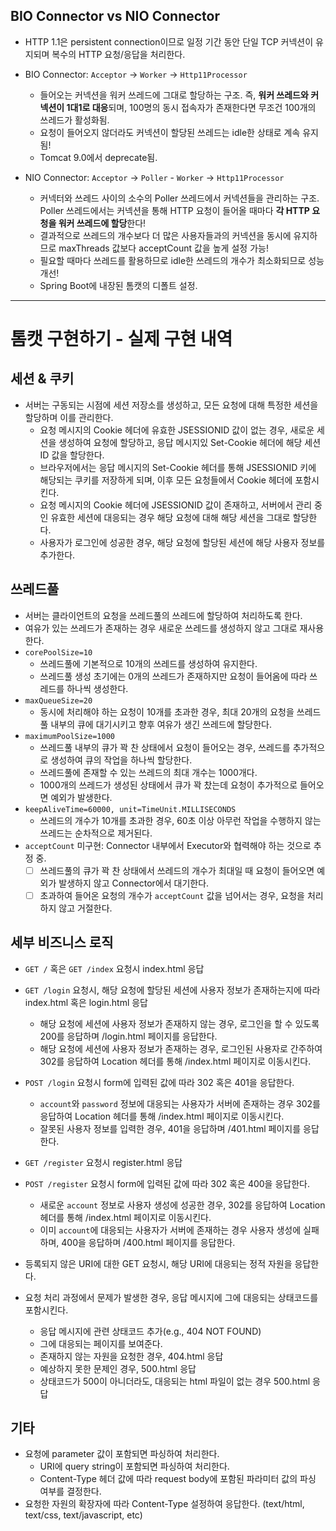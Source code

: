 ## BIO Connector vs NIO Connector

- HTTP 1.1은 persistent connection이므로 일정 기간 동안 단일 TCP 커넥션이 유지되며 복수의 HTTP 요청/응답을 처리한다.

- BIO Connector: `Acceptor` -> `Worker` -> `Http11Processor`
  - 들어오는 커넥션을 워커 쓰레드에 그대로 할당하는 구조. 즉, **워커 쓰레드와 커넥션이 1대1로 대응**되며, 100명의 동시 접속자가 존재한다면 무조건 100개의 쓰레드가 활성화됨. 
  - 요청이 들어오지 않더라도 커넥션이 할당된 쓰레드는 idle한 상태로 계속 유지됨!
  - Tomcat 9.0에서 deprecate됨.

- NIO Connector: `Acceptor` -> `Poller` - `Worker` -> `Http11Processor`
  - 커넥터와 쓰레드 사이의 소수의 Poller 쓰레드에서 커넥션들을 관리하는 구조. Poller 쓰레드에서는 커넥션을 통해 HTTP 요청이 들어올 때마다 **각 HTTP 요청을 워커 쓰레드에 할당**한다!
  - 결과적으로 쓰레드의 개수보다 더 많은 사용자들과의 커넥션을 동시에 유지하므로 maxThreads 값보다 acceptCount 값을 높게 설정 가능!
  - 필요할 때마다 쓰레드를 활용하므로 idle한 쓰레드의 개수가 최소화되므로 성능 개선!
  - Spring Boot에 내장된 톰캣의 디폴트 설정.

---

# 톰캣 구현하기 - 실제 구현 내역

## 세션 & 쿠키

- 서버는 구동되는 시점에 세션 저장소를 생성하고, 모든 요청에 대해 특정한 세션을 할당하며 이를 관리한다.
    - 요청 메시지의 Cookie 헤더에 유효한 JSESSIONID 값이 없는 경우, 새로운 세션을 생성하여 요청에 할당하고, 응답 메시지있 Set-Cookie 헤더에 해당 세션 ID 값을 할당한다.
    - 브라우저에서는 응답 메시지의 Set-Cookie 헤더를 통해 JSESSIONID 키에 해당되는 쿠키를 저장하게 되며, 이후 모든 요청들에서 Cookie 헤더에 포함시킨다.
    - 요청 메시지의 Cookie 헤더에 JSESSIONID 값이 존재하고, 서버에서 관리 중인 유효한 세션에 대응되는 경우 해당 요청에 대해 해당 세션을 그대로 할당한다.
    - 사용자가 로그인에 성공한 경우, 해당 요청에 할당된 세션에 해당 사용자 정보를 추가한다.

## 쓰레드풀

- 서버는 클라이언트의 요청을 쓰레드풀의 쓰레드에 할당하여 처리하도록 한다.
- 여유가 있는 쓰레드가 존재하는 경우 새로운 쓰레드를 생성하지 않고 그대로 재사용한다.
- `corePoolSize=10`
    - 쓰레드풀에 기본적으로 10개의 쓰레드를 생성하여 유지한다.
    - 쓰레드풀 생성 초기에는 0개의 쓰레드가 존재하지만 요청이 들어옴에 따라 쓰레드를 하나씩 생성한다.
- `maxQueueSize=20`
    - 동시에 처리해야 하는 요청이 10개를 초과한 경우, 최대 20개의 요청을 쓰레드풀 내부의 큐에 대기시키고 향후 여유가 생긴 쓰레드에 할당한다.
- `maximumPoolSize=1000`
    - 쓰레드풀 내부의 큐가 꽉 찬 상태에서 요청이 들어오는 경우, 쓰레드를 추가적으로 생성하여 큐의 작업을 하나씩 할당한다.
    - 쓰레드풀에 존재할 수 있는 쓰레드의 최대 개수는 1000개다.
    - 1000개의 쓰레드가 생성된 상태에서 큐가 꽉 찼는데 요청이 추가적으로 들어오면 예외가 발생한다.
- `keepAliveTime=60000, unit=TimeUnit.MILLISECONDS`
    - 쓰레드의 개수가 10개를 초과한 경우, 60초 이상 아무런 작업을 수행하지 않는 쓰레드는 순차적으로 제거된다.
- `acceptCount` 미구현: Connector 내부에서 Executor와 협력해야 하는 것으로 추정 중.
    - [ ] 쓰레드풀의 큐가 꽉 찬 상태에서 쓰레드의 개수가 최대일 때 요청이 들어오면 예외가 발생하지 않고 Connector에서 대기한다.
    - [ ] 초과하여 들어온 요청의 개수가 `acceptCount` 값을 넘어서는 경우, 요청을 처리하지 않고 거절한다.

## 세부 비즈니스 로직

- `GET /` 혹은 `GET /index` 요청시 index.html 응답

- `GET /login` 요청시, 해당 요청에 할당된 세션에 사용자 정보가 존재하는지에 따라 index.html 혹은 login.html 응답
    - 해당 요청에 세션에 사용자 정보가 존재하지 않는 경우, 로그인을 할 수 있도록 200를 응답하며 /login.html 페이지를 응답한다.
    - 해당 요청에 세션에 사용자 정보가 존재하는 경우, 로그인된 사용자로 간주하여 302를 응답하여 Location 헤더를 통해 /index.html 페이지로 이동시킨다.
- `POST /login` 요청시 form에 입력된 값에 따라 302 혹은 401을 응답한다.
    - `account`와 `password` 정보에 대응되는 사용자가 서버에 존재하는 경우 302를 응답하여 Location 헤더를 통해 /index.html 페이지로 이동시킨다.
    - 잘못된 사용자 정보를 입력한 경우, 401을 응답하며 /401.html 페이지를 응답한다.

- `GET /register` 요청시 register.html 응답
- `POST /register` 요청시 form에 입력된 값에 따라 302 혹은 400을 응답한다.
    - 새로운 `account` 정보로 사용자 생성에 성공한 경우, 302를 응답하여 Location 헤더를 통해 /index.html 페이지로 이동시킨다.
    - 이미 `account`에 대응되는 사용자가 서버에 존재하는 경우 사용자 생성에 실패하며, 400을 응답하며 /400.html 페이지를 응답한다.

- 등록되지 않은 URI에 대한 GET 요청시, 해당 URI에 대응되는 정적 자원을 응답한다.

- 요청 처리 과정에서 문제가 발생한 경우, 응답 메시지에 그에 대응되는 상태코드를 포함시킨다.
  - 응답 메시지에 관련 상태코드 추가(e.g., 404 NOT FOUND)
  - 그에 대응되는 페이지를 보여준다.
  - 존재하지 않는 자원을 요청한 경우, 404.html 응답
  - 예상하지 못한 문제인 경우, 500.html 응답
  - 상태코드가 500이 아니더라도, 대응되는 html 파일이 없는 경우 500.html 응답

## 기타

- 요청에 parameter 값이 포함되면 파싱하여 처리한다.
  - URI에 query string이 포함되면 파싱하여 처리한다.
  - Content-Type 헤더 값에 따라 request body에 포함된 파라미터 값의 파싱 여부를 결정한다.
- 요청한 자원의 확장자에 따라 Content-Type 설정하여 응답한다. (text/html, text/css, text/javascript, etc)
